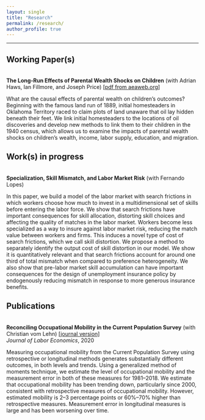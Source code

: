 ```yaml
---
layout: single
title: "Research"
permalink: /research/
author_profile: true
---
```

---

## Working Paper(s)

<br/>**The Long-Run Effects of Parental Wealth Shocks on Children** (with Adrian Haws, Ian Fillmore, and Joseph Price) [[pdf from aeaweb.org]](https://www.aeaweb.org/conference/2024/program/paper/ry4ENk8e) <br/>

What are the causal effects of parental wealth on children’s outcomes? Beginning with the famous land run of 1889, initial homesteaders in Oklahoma Territory raced to claim plots of land unaware that oil lay hidden beneath their feet. We link initial homesteaders to the locations of oil discoveries and develop new methods to link them to their children in the 1940 census, which allows us to examine the impacts of parental wealth shocks on children’s wealth, income, labor supply, education, and migration.


## Work(s) in progress

<br/>**Specialization, Skill Mismatch, and Labor Market Risk** (with Fernando Lopes) <br/>

In this paper, we build a model of the labor market with search frictions in which workers choose how much to invest in a multidimensional set of skills before entering the labor force. We show that search frictions have important consequences for skill allocation, distorting skill choices and affecting the quality of matches in the labor market. Workers become less specialized as a way to insure against labor market risk, reducing the match value between workers and firms. This induces a novel type of cost of search frictions, which we call skill distortion. We propose a method to separately identify the output cost of skill distortion in our model. We show it is quantitatively relevant and that search frictions account for around one third of total mismatch when compared to preference heterogeneity. We also show that pre-labor market skill accumulation can have important consequences for the design of unemployment insurance policy by endogenously reducing mismatch in response to more generous insurance benefits.

## Publications

<br/>**Reconciling Occupational Mobility in the Current Population Survey** (with Christian vom Lehn) [[journal version]](https://www.journals.uchicago.edu/doi/10.1086/718563) <br/> 
_Journal of Labor Economics_, 2020     

Measuring occupational mobility from the Current Population Survey using retrospective or longitudinal methods generates substantially different outcomes, in both levels and trends. Using a generalized method of moments technique, we estimate the level of occupational mobility and the measurement error in both of these measures for 1981–2018. We estimate that occupational mobility has been trending down, particularly since 2000, consistent with retrospective measures of occupational mobility. However, estimated mobility is 2–3 percentage points or 60%–70% higher than retrospective measures. Measurement error in longitudinal measures is large and has been worsening over time.

